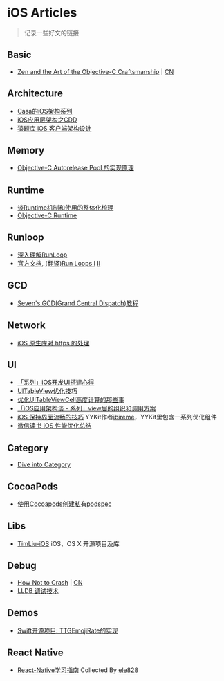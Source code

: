 # iOS Articles

> 记录一些好文的链接

## Basic
* [Zen and the Art of the Objective-C Craftsmanship](https://github.com/objc-zen/objc-zen-book) | [CN](https://github.com/oa414/objc-zen-book-cn)

## Architecture
* [Casa的iOS架构系列](http://casatwy.com/iosying-yong-jia-gou-tan-kai-pian.html)
* [iOS应用层架构之CDD](http://mrpeak.cn/blog/cdd/)
* [猿题库 iOS 客户端架构设计](http://gracelancy.com/blog/2016/01/06/ape-ios-arch-design/)

## Memory

* [Objective-C Autorelease Pool 的实现原理](http://blog.leichunfeng.com/blog/2015/05/31/objective-c-autorelease-pool-implementation-principle/)


## Runtime

* [谈Runtime机制和使用的整体化梳理](http://www.jianshu.com/p/8916ad5662a2)
* [Objective-C Runtime](http://yulingtianxia.com/blog/2014/11/05/objective-c-runtime/)

## Runloop

* [深入理解RunLoop](http://blog.ibireme.com/2015/05/18/runloop/)
* [官方文档](https://developer.apple.com/library/ios/documentation/Cocoa/Conceptual/Multithreading/RunLoopManagement/RunLoopManagement.html), [(翻译)Run Loops I](http://pandara.xyz/2015/12/17/Run%20Loops/) [II](http://pandara.xyz/2015/12/18/runloop2/)

## GCD

* [Seven's GCD(Grand Central Dispatch)教程](http://www.dreamingwish.com/article/gcdgrand-central-dispatch-jiao-cheng.html)

## Network
* [iOS 原生库对 https 的处理](http://swiftcafe.io/2016/04/16/swift-https/?hmsr=toutiao.io&utm_medium=toutiao.io&utm_source=toutiao.io)


## UI

* [「系列」iOS开发UI搭建心得](http://lvwenhan.com/ios/452.html)
* [UITableView优化技巧](http://longxdragon.github.io/2015/05/26/UITableView%E4%BC%98%E5%8C%96%E6%8A%80%E5%B7%A7/)
* [优化UITableViewCell高度计算的那些事](http://blog.sunnyxx.com/2015/05/17/cell-height-calculation/)
* [「iOS应用架构谈 - 系列」view层的组织和调用方案](http://casatwy.com/iosying-yong-jia-gou-tan-viewceng-de-zu-zhi-he-diao-yong-fang-an.html)
* [iOS 保持界面流畅的技巧](http://blog.ibireme.com/2015/11/12/smooth_user_interfaces_for_ios/?utm_source=tuicool&utm_medium=referral) YYKit作者[ibireme](https://github.com/ibireme)，YYKit里包含一系列优化组件
* [微信读书 iOS 性能优化总结](http://wereadteam.github.io/2016/05/03/WeRead-Performance/)

## Category
* [Dive into Category](http://tech.meituan.com/DiveIntoCategory.html)

## CocoaPods

* [使用Cocoapods创建私有podspec](http://blog.wtlucky.com/blog/2015/02/26/create-private-podspec/)

## Libs

* [TimLiu-iOS](https://github.com/Tim9Liu9/TimLiu-iOS) iOS、OS X 开源项目及库

## Debug
* [How Not to Crash](http://inessential.com/hownottocrash) | [CN](http://ifujun.com/yi-wen-how-not-to-crash-ru-he-cai-neng-bu-beng-kui/)
* [LLDB 调试技术](http://swiftcafe.io/2015/09/05/lldb-debug/)

## Demos
* [Swift开源项目: TTGEmojiRate的实现](http://tutuge.me/2015/10/25/ttgemojirate-lib/)

## React Native
* [React-Native学习指南](https://github.com/ele828/react-native-guide) Collected By [ele828](https://github.com/ele828)


